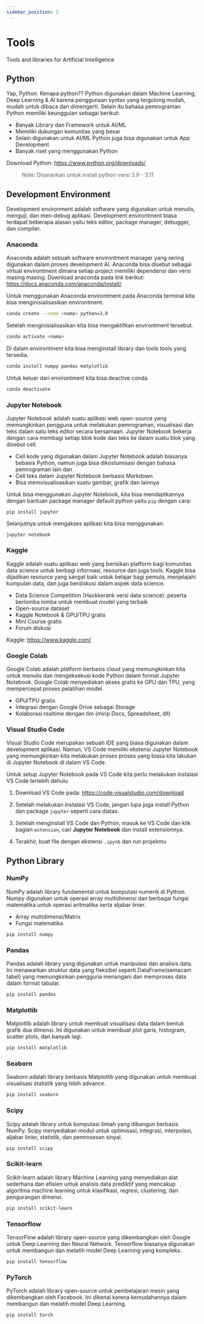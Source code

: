 ```yaml
---
sidebar_position: 2
---
```


# Tools

Tools and libraries for Artificial Intelligence

## Python

Yap, Python. Kenapa python?? Python digunakan dalam Machine Learning, Deep Learning & AI karena penggunaan syntax yang tergolong mudah, mudah untuk dibaca dan dimengerti. Selain itu bahasa pemrograman Python memiliki keunggulan sebagai berikut:

- Banyak Library dan Framework untuk AI/ML
- Memiliki dukungan komunitas yang besar
- Selain digunakan untuk AI/ML Python juga bisa digunakan untuk App Development
- Banyak riset yang menggunakan Python

Download Python: https://www.python.org/downloads/

> Note: Disarankan untuk install python versi 3.9 - 3.11

## Development Environment

Development environment adalah software yang digunakan untuk menulis, menguji, dan men-debug aplikasi. Development environtment biasa terdapat beberapa alasan yaitu teks editor, package manager, debugger, dan compiler.

### Anaconda

Anaconda adalah sebuah software environtment manager yang sering digunakan dalam proses development AI. Anaconda bisa disebut sebagai virtual environtment dimana setiap project memiliki dependensi dan versi masing masing. Download anaconda pada link berikut: https://docs.anaconda.com/anaconda/install/

Untuk menggunakan Anaconda environtment pada Anaconda terminal kita bisa menginisialisasikan environtment.

```bash
conda create --name <nama> python=3.8
```

Setelah menginisialisasikan kita bisa mengaktifkan environtment tersebut.

```bash
conda activate <nama>
```

Di dalam environtment kita bisa menginstall library dan tools tools yang tersedia.

```bash
conda install numpy pandas matplotlib
```

Untuk keluar dari environtment kita bisa deactive conda.

```bash
conda deactivate
```

### Jupyter Notebook

Jupyter Notebook adalah suatu aplikasi web open-source yang memungkinkan pengguna untuk melakukan pemrograman, visualisasi dan teks dalam satu teks editor secara bersamaan. Jupyter Notebook bekerja dengan cara membagi setiap blok kode dan teks ke dalam suatu blok yang disebut cell.

- Cell kode yang digunakan dalam Jupyter Notebook adalah biasanya bebasis Python, namun juga bisa dikostumisasi dengan bahasa pemrograman lain dan
- Cell teks dalam Jupyter Notebook berbasis Markdown
- Bisa memvisualisasikan suatu gambar, grafik dan lainnya

Untuk bisa menggunakan Jupyter Notebook, kita bisa mendaptkannya dengan bantuan package manager default python yaitu `pip` dengan cara:

```pwsh | bash
pip install jupyter
```

Selanjutnya untuk mengakses aplikasi kita bisa menggunakan:

```pwsh
jupyter notebook
```

### Kaggle

Kaggle adalah suatu aplikasi web yang berisikan platform bagi komunitas data science untuk berbagi informasi, resource dan juga tools. Kaggle bisa dijadikan resource yang sangat baik untuk belajar bagi pemula, menjelajahi kumpulan data, dan juga berdiskusi dalam aspek data science.

- Data Science Competition (Hackkerank versi data science): peserta berlomba lomba untuk membuat model yang terbaik
- Open-source dataset
- Kaggle Notebook & GPU/TPU gratis
- Mini Course gratis
- Forum diskusi

Kaggle: https://www.kaggle.com/

### Google Colab

Google Colab adalah platform berbasis cloud yang memungkinkan kita untuk menulis dan mengeksekusi kode Python dalam format Jupyter Notebook. Google Colab menyediakan akses gratis ke GPU dan TPU, yang mempercepat proses pelatihan model.

- GPU/TPU gratis
- Integrasi dengan Google Drive sebagai Storage
- Kolaborasi realtime dengan tim (mirip Docs, Spreadsheet, dll)

### Visual Studio Code

Visual Studio Code merupakan sebuah IDE yang biasa digunakan dalam development aplikasi. Namun, VS Code memiliki ekstensi Jupyter Notebook yang memungkinkan kita melakukan proses proses yang biasa kita lakukan di Jupyter Notebook di dalam VS Code.

Untuk setup Jupyter Notebook pada VS Code kita perlu melakukan instalasi VS Code terlebih dahulu

1. Download VS Code pada: https://code.visualstudio.com/download

2. Setelah melakukan instalasi VS Code, jangan lupa juga install Python dan package `jupyter` seperti cara diatas.

3. Setelah menginstall VS Code dan Python, masuk ke VS Code dan klik bagian `extension`, cari **Jupyter Notebook** dan install extensionnya.

4. Terakhir, buat file dengan ekstensi `.ipynb` dan run projekmu

## Python Library

### NumPy

NumPy adalah library fundamental untuk komputasi numerik di Python. Numpy digunakan untuk operasi array multidimensi dan berbagai fungsi matematika untuk operasi aritmatika serta aljabar linier.

- Array multidimensi/Matrix
- Fungsi matematika

```bash
pip install numpy
```

### Pandas

Pandas adalah library yang digunakan untuk manipulasi dan analisis data. Ini menawarkan struktur data yang fleksibel seperti DataFrame(semacam tabel) yang memungkinkan pengguna menangani dan memproses data dalam format tabular.

```bash
pip install pandas
```

### Matplotlib

Matplotlib adalah library untuk membuat visualisasi data dalam bentuk grafik dua dimensi. Ini digunakan untuk membuat plot garis, histogram, scatter plots, dan banyak lagi.

```bash
pip install matplotlib
```

### Seaborn

Seaborn adalah library berbasis Matplotlib yang digunakan untuk membuat visualisasi statistik yang lebih advance.

```bash
pip install seaborn
```

### Scipy

Scipy adalah library untuk komputasi ilmiah yang dibangun berbasis NumPy. Scipy menyediakan modul untuk optimisasi, integrasi, interpolasi, aljabar linier, statistik, dan pemrosesan sinyal.

```bash
pip install scipy
```

### Scikit-learn

Scikit-learn adalah library Machine Learning yang menyediakan alat sederhana dan efisien untuk analisis data prediktif yang mencakup algoritma machine learning untuk klasifikasi, regresi, clustering, dan pengurangan dimensi.

```bash
pip install scikit-learn
```

### Tensorflow

TensorFlow adalah library open-source yang dikembangkan oleh Google untuk Deep Learning dan Neural Network. Tensorflow biasanya digunakan untuk membangun dan melatih model Deep Learning yang kompleks.

```bash
pip install tensorflow
```

### PyTorch

PyTorch adalah library open-source untuk pembelajaran mesin yang dikembangkan oleh Facebook. Ini dikenal karena kemudahannya dalam membangun dan melatih model Deep Learning.

```bash
pip install torch
```
